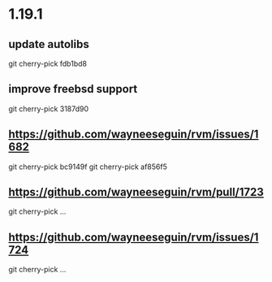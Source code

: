 # 1.19.1

## update autolibs
git cherry-pick fdb1bd8

## improve freebsd support
git cherry-pick 3187d90

## https://github.com/wayneeseguin/rvm/issues/1682
git cherry-pick bc9149f
git cherry-pick af856f5

## https://github.com/wayneeseguin/rvm/pull/1723
git cherry-pick ...

## https://github.com/wayneeseguin/rvm/issues/1724
git cherry-pick ...
